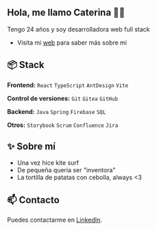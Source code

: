## Hola, me llamo Caterina 👋🏼
Tengo 24 años y soy desarrolladora web full stack

- Visita mi [web](https://caterinarodriguezdev.vercel.app/) para saber más sobre mí


## 📦 Stack 

**Frontend:** `React` `TypeScript` `AntDesign` `Vite`
 
**Control de versiones:** `Git` `Gitea` `GitHub`

**Backend:** `Java` `Spring` `Firebase` `SQL`

**Otros:** `Storybook` `Scrum` `Confluence` `Jira`

## ✨ Sobre mí

- Una vez hice kite surf
- De pequeña quería ser "inventora"
- La tortilla de patatas con cebolla, always <3

## 📫 Contacto

 Puedes contactarme en [LinkedIn](https://www.linkedin.com/in/caterinabergas/). 
